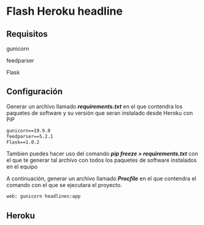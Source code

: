 # Flash Heroku headline
## Requisitos
gunicorn

feedparser

Flask
## Configuración
Generar un archivo llamado ***requirements.txt*** en el que contendra los paquetes de software y su versión que seran instalado desde Heroku con PiP
```txt
gunicorn==19.9.0
feedparser==5.2.1
Flask==1.0.2
```
Tambien puedes hacer uso del comando ***pip freeze > requirements.txt*** con el que te generar tal archivo con todos los paquetes de software instalados en el equipo

A continuación, generar un archivo llamado ***Procfile*** en el que contendra el comando con el que se ejecutara el proyecto.
```txt
web: gunicorn headlines:app
```

## Heroku
